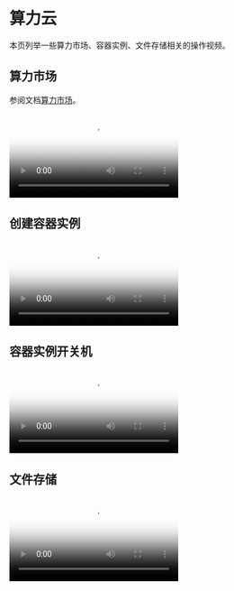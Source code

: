 # 算力云

本页列举一些算力市场、容器实例、文件存储相关的操作视频。

## 算力市场

参阅文档[算力市场](../zestu/index.md)。

<div class="responsive-video-container">
  <video controls src="https://harbor-test2.cn-sh2.ufileos.com/drun/videos/purchase.mp4" preload="metadata" poster="./images/purchase.png"></video>
</div>

## 创建容器实例

<div class="responsive-video-container">
  <video controls src="https://harbor-test2.cn-sh2.ufileos.com/drun/videos/create-instance.mp4" preload="metadata" poster="./images/create-instance.png"></video>
</div>

## 容器实例开关机

<div class="responsive-video-container">
  <video controls src="https://harbor-test2.cn-sh2.ufileos.com/drun/videos/power-on-off.mp4" preload="metadata" poster="./images/power-on-off.png"></video>
</div>

## 文件存储

<div class="responsive-video-container">
  <video controls src="https://harbor-test2.cn-sh2.ufileos.com/drun/videos/file-storage.mp4" preload="metadata" poster="./images/file-storage.png"></video>
</div>
